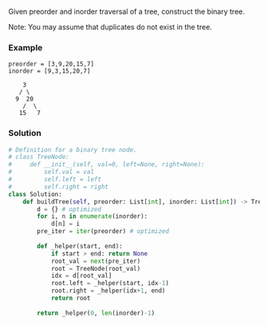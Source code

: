 Given preorder and inorder traversal of a tree, construct the binary tree.

Note:
You may assume that duplicates do not exist in the tree.

### Example
```
preorder = [3,9,20,15,7]
inorder = [9,3,15,20,7]

    3
   / \
  9  20
    /  \
   15   7
```

### Solution

```python
# Definition for a binary tree node.
# class TreeNode:
#     def __init__(self, val=0, left=None, right=None):
#         self.val = val
#         self.left = left
#         self.right = right
class Solution:
    def buildTree(self, preorder: List[int], inorder: List[int]) -> TreeNode:
        d = {} # optimized
        for i, n in enumerate(inorder):
            d[n] = i
        pre_iter = iter(preorder) # optimized
        
        def _helper(start, end):
            if start > end: return None
            root_val = next(pre_iter)
            root = TreeNode(root_val)
            idx = d[root_val]
            root.left = _helper(start, idx-1)
            root.right = _helper(idx+1, end)
            return root
        
        return _helper(0, len(inorder)-1)
```